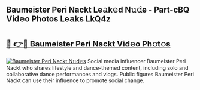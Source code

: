 ## Baumeister Peri Nackt Le𝚊k𝚎d N𝚞𝚍e - Part-cBQ Vid𝚎o Photos Le𝚊ks LkQ4z

# <h2><a href="http://fb9r7u.evod.top/?m=Baumeister+Peri+Nackt">🔗 👉🔴 Baumeister Peri Nackt Vid𝚎o Ph𝚘t𝚘s</a></h2>

[![Baumeister Peri Nackt N𝚞d𝚎s](https://i.imgur.com/8V9OHl7.gif)](http://fb9r7u.evod.top/?m=Baumeister+Peri+Nackt)
Social media influencer Baumeister Peri Nackt who shares lifestyle and dance-themed content, including solo and collaborative dance performances and vlogs. Public figures Baumeister Peri Nackt can use their influence to promote social change. 
